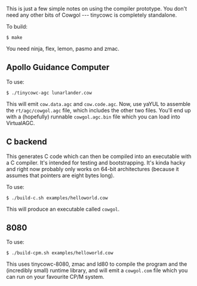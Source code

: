 This is just a few simple notes on using the compiler prototype. You don't
need any other bits of Cowgol --- tinycowc is completely standalone.

To build:

    $ make

You need ninja, flex, lemon, pasmo and zmac.

## Apollo Guidance Computer

To use:

    $ ./tinycowc-agc lunarlander.cow

This will emit `cow.data.agc` and `cow.code.agc`. Now, use yaYUL to assemble
the `rt/agc/cowgol.agc` file, which includes the other two files. You'll end
up with a (hopefully) runnable `cowgol.agc.bin` file which you can load into
VirtualAGC.

## C backend

This generates C code which can then be compiled into an executable with
a C compiler. It's intended for testing and bootstrapping. It's kinda hacky
and right now probably only works on 64-bit architectures (because it assumes
that pointers are eight bytes long).

To use:

    $ ./build-c.sh examples/helloworld.cow

This will produce an executable called `cowgol`.

## 8080

To use:

    $ ./build-cpm.sh examples/helloworld.cow

This uses tinycowc-8080, zmac and ld80 to compile the program and the
(incredibly small) runtime library, and will emit a `cowgol.com` file which
you can run on your favourite CP/M system.
